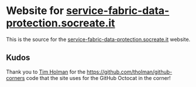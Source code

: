 # Website for [service-fabric-data-protection.socreate.it](http://service-fabric-data-protection.socreate.it)

This is the source for the [service-fabric-data-protection.socreate.it](http://service-fabric-data-protection.socreate.it) website.

## Kudos

Thank you to [Tim Holman](https://github.com/tholman) for the <https://github.com/tholman/github-corners> code 
that the site uses for the GitHub Octocat in the corner!
